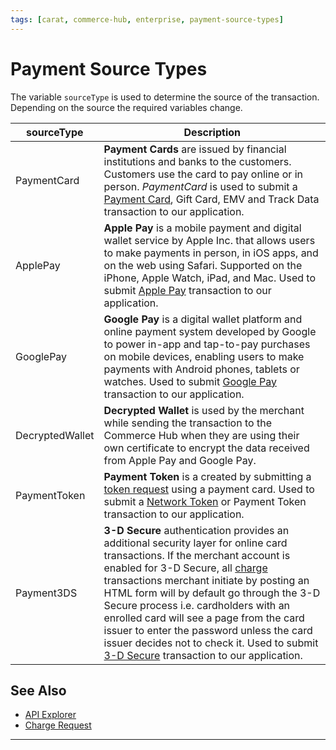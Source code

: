 ```yaml
---
tags: [carat, commerce-hub, enterprise, payment-source-types]
---
```


# Payment Source Types

The variable `sourceType` is used to determine the source of the transaction. Depending on the source the required variables change. 

| sourceType | Description |
| ----- | ----- |
| PaymentCard | **Payment Cards** are issued by financial institutions and banks to the customers. Customers use the card to pay online or in person. *PaymentCard* is used to submit a [Payment Card](?path=docs/Resources/Guides/Payment-Sources/Payment-Card.md), Gift Card, EMV and Track Data transaction to our application. |
| ApplePay | **Apple Pay** is a mobile payment and digital wallet service by Apple Inc. that allows users to make payments in person, in iOS apps, and on the web using Safari. Supported on the iPhone, Apple Watch, iPad, and Mac. Used to submit [Apple Pay](?path=docs/Online-Mobile-Digital/Wallets-AltPayments/Apple-Pay/Apple-Pay.md) transaction to our application. |
| GooglePay | **Google Pay** is a digital wallet platform and online payment system developed by Google to power in-app and tap-to-pay purchases on mobile devices, enabling users to make payments with Android phones, tablets or watches. Used to submit [Google Pay](?path=docs/Online-Mobile-Digital/Wallets-AltPayments/Google-Pay/Google-Pay.md) transaction to our application. |
| DecryptedWallet | **Decrypted Wallet** is used by the merchant while sending the transaction to the Commerce Hub when they are using their own certificate to encrypt the data received from Apple Pay and Google Pay. |
| PaymentToken | **Payment Token** is a created by submitting a [token request](?path=docs/Resources/API-Documents/Payments_VAS/Payment-Token.md) using a payment card. Used to submit a [Network Token](?path=docs/Resources/Guides/Payment-Sources/Network-Token.md) or Payment Token transaction to our application. |
| Payment3DS | **3-D Secure** authentication provides an additional security layer for online card transactions. If the merchant account is enabled for 3-D Secure, all [charge](?path=docs/Resources/API-Documents/Payments/Charges.md) transactions merchant initiate by posting an HTML form will by default go through the 3-D Secure process i.e. cardholders with an enrolled card will see a page from the card issuer to enter the password unless the card issuer decides not to check it. Used to submit [3-D Secure](?path=docs/Online-Mobile-Digital/3D-Secure/3DSecure.md) transaction to our application. |

## See Also

- [API Explorer](../api/?type=post&path=/payments/v1/charges)
- [Charge Request](?path=docs/Resources/API-Documents/Payments/Charges.md)

---